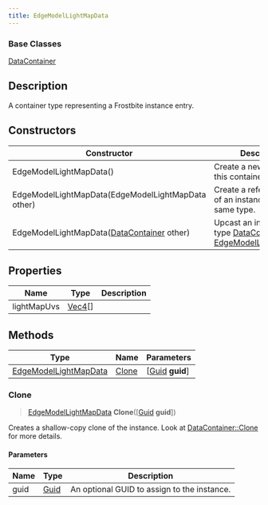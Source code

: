 ```yaml
---
title: EdgeModelLightMapData
---
```

### Base Classes

[DataContainer](/vext/ref/shared/class/datacontainer)

## Description

A container type representing a Frostbite instance entry.

## Constructors

| Constructor                                                                      | Description                                                                                                                       |
| -------------------------------------------------------------------------------- | --------------------------------------------------------------------------------------------------------------------------------- |
| EdgeModelLightMapData()                                                          | Create a new instance of this container type.                                                                                     |
| EdgeModelLightMapData(EdgeModelLightMapData other)                               | Create a reference copy of an instance of the same type.                                                                          |
| EdgeModelLightMapData([DataContainer](/vext/ref/shared/class/datacontainer) other) | Upcast an instance of type [DataContainer](/vext/ref/shared/class/datacontainer) to [EdgeModelLightMapData](/vext/ref/fb/edgemodellightmapdata/). |

## Properties

| Name        | Type                                  | Description |
| ----------- | ------------------------------------- | ----------- |
| lightMapUvs | [Vec4](/vext/ref/shared/class/vec4)\[\] |             |

## Methods

| Type                                           | Name            | Parameters                                     |
| ---------------------------------------------- | --------------- | ---------------------------------------------- |
| [EdgeModelLightMapData](/vext/ref/fb/edgemodellightmapdata/) | [Clone](#clone) | \[[Guid](/vext/ref/shared/class/guid) **guid**\] |

### Clone

> [EdgeModelLightMapData](/vext/ref/fb/edgemodellightmapdata/) **Clone**(\[[Guid](/vext/ref/shared/class/guid) **guid**\])

Creates a shallow-copy clone of the instance. Look at [DataContainer::Clone](/vext/ref/shared/class/datacontainer#clone) for more details.

#### Parameters

| Name | Type         | Description                                 |
| ---- | ------------ | ------------------------------------------- |
| guid | [Guid](/vext/ref/shared/class/guid/) | An optional GUID to assign to the instance. |
